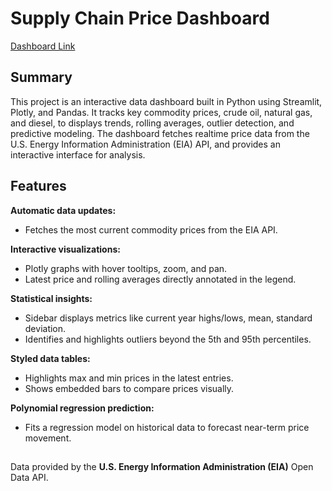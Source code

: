 # Supply Chain Price Dashboard
[Dashboard Link](https://supplydashboard-ehua5uwxbqgc5q4fwp3zwg.streamlit.app)

## Summary
This project is an interactive data dashboard built in Python using Streamlit, Plotly, and Pandas. It tracks key commodity prices, crude oil, natural gas, and diesel, to displays trends, rolling averages, outlier detection, and predictive modeling. The dashboard fetches realtime price data from the U.S. Energy Information Administration (EIA) API, and provides an interactive interface for analysis.

## Features
**Automatic data updates:**  
- Fetches the most current commodity prices from the EIA API.

**Interactive visualizations:**  
- Plotly graphs with hover tooltips, zoom, and pan.
- Latest price and rolling averages directly annotated in the legend.

**Statistical insights:**  
- Sidebar displays metrics like current year highs/lows, mean, standard deviation.
- Identifies and highlights outliers beyond the 5th and 95th percentiles.

**Styled data tables:**  
- Highlights max and min prices in the latest entries.
- Shows embedded bars to compare prices visually.

**Polynomial regression prediction:**  
- Fits a regression model on historical data to forecast near-term price movement.

##
Data provided by the **U.S. Energy Information Administration (EIA)** Open Data API.
